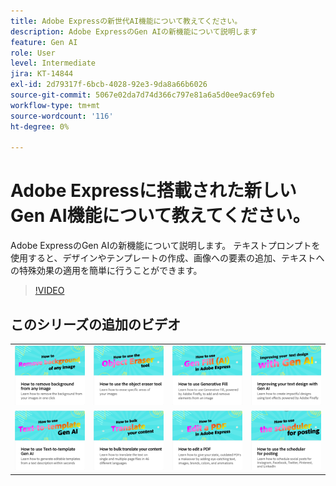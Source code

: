 ```yaml
---
title: Adobe Expressの新世代AI機能について教えてください。
description: Adobe ExpressのGen AIの新機能について説明します
feature: Gen AI
role: User
level: Intermediate
jira: KT-14844
exl-id: 2d79317f-6bcb-4028-92e3-9da8a66b6026
source-git-commit: 5067e02da7d74d366c797e81a6a5d0ee9ac69feb
workflow-type: tm+mt
source-wordcount: '116'
ht-degree: 0%

---
```


# Adobe Expressに搭載された新しいGen AI機能について教えてください。

Adobe ExpressのGen AIの新機能について説明します。 テキストプロンプトを使用すると、デザインやテンプレートの作成、画像への要素の追加、テキストへの特殊効果の適用を簡単に行うことができます。

>[!VIDEO](https://video.tv.adobe.com/v/3427018?quality=12&learn=on&hidetitle=true)

## このシリーズの追加のビデオ

<table style="table-layout:fixed">
<tr>
   <td>
         <a href="remove-background.md">
            <img alt="画像から背景を削除する方法" src="assets/background.png" />
         </a>
   </td>
    <td>
         <a href="object-eraser.md">
            <img alt="オブジェクト消しゴムツールの使用方法" src="assets/object-eraser.png" />
         </a>
   </td>
   <td>
         <a href="generative-fill.md">
            <img alt="ジェネレーティブフィルの使用方法" src="assets/gen-fill.png" />
         </a>
   </td>     
   <td>
      <a href="gen-text.md">
         <img alt="Gen AIによるテキストデザインの向上" src="assets/text-design.png" />
      </a>    
</tr>
<tr>
    <td>
      <a href="text-to-template.md">
         <img alt="Text-to-template Gen AIの使用方法" src="assets/text-to-template.png" />
      </a>
   </td>
   <td>
      <a href="bulk-translate.md">
         <img alt="コンテンツを一括翻訳する方法" src="assets/bulk-translate.png" />
      </a>
   </td>
   <td>
      <a href="edit-a-pdf.md">
         <img alt="PDFの編集方法" src="assets/edit-pdf.png" />
      </a>
   </td>
   <td>
      <a href="schedule.md">
         <img alt="スケジューラーを使用して投稿する方法" src="assets/schedule.png" />
      </a>
</tr>
</table>
